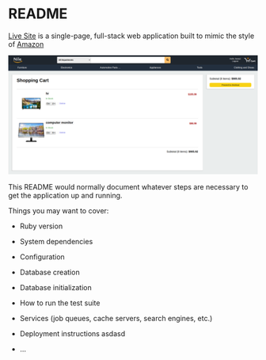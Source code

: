 # README

[Live Site](https://nile-fullstack.herokuapp.com/#/) is a single-page, full-stack web application built to mimic the style of [Amazon](https://www.amazon.com/)


![Nile](https://github.com/SymmetricInDesign/Nile/blob/main/Screenshot%202021-07-16%20093612.png "Nile")




This README would normally document whatever steps are necessary to get the
application up and running.

Things you may want to cover:

* Ruby version

* System dependencies

* Configuration

* Database creation

* Database initialization

* How to run the test suite

* Services (job queues, cache servers, search engines, etc.)

* Deployment instructions
asdasd
* ...
